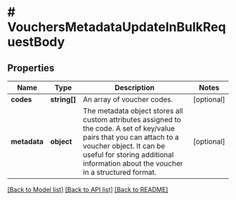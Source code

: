 # # VouchersMetadataUpdateInBulkRequestBody

## Properties

Name | Type | Description | Notes
------------ | ------------- | ------------- | -------------
**codes** | **string[]** | An array of voucher codes. | [optional]
**metadata** | **object** | The metadata object stores all custom attributes assigned to the code. A set of key/value pairs that you can attach to a voucher object. It can be useful for storing additional information about the voucher in a structured format. | [optional]

[[Back to Model list]](../../README.md#models) [[Back to API list]](../../README.md#endpoints) [[Back to README]](../../README.md)
